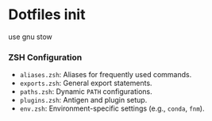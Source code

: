 # Dotfiles init


use gnu stow


### ZSH Configuration
- `aliases.zsh`: Aliases for frequently used commands.
- `exports.zsh`: General export statements.
- `paths.zsh`: Dynamic `PATH` configurations.
- `plugins.zsh`: Antigen and plugin setup.
- `env.zsh`: Environment-specific settings (e.g., `conda`, `fnm`).
